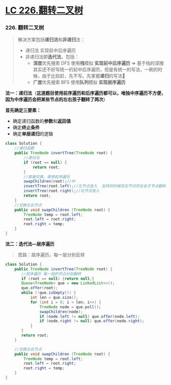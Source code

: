 # [LC 226.翻转二叉树](https://github.com/HealUP/MyBlog/issues/23)

### 226. 翻转二叉树

> 解决方案包括**递归法**和**非递归**法：
>
> - 递归法 实现前中后序遍历
> - 非递归法即**迭代法**，包括：
>   - **深度**优先搜索 DFS 使用**栈**模拟 **实现前中后序遍历** => 基于栈的深搜其实还不好写统一的前中后序遍历，但是有统一的写法，一刷的时候，由于比较赶，先不写。先掌握**递归**的写法🐛
>   - **广度**优先搜索 BFS 使用**队列**模拟 **实现层序遍历**

**法一：递归法**（**这道题目使用前序遍历和后序遍历都可以，唯独中序遍历不方便，因为中序遍历会把某些节点的左右孩子翻转了两次**）

**首先确定三要素：**

- 确定递归函数的**参数**和**返回值**
- 确定**终止条件**
- 确定**单层递归**的逻辑

```java
class Solution {
    //递归函数
    public TreeNode invertTree(TreeNode root) {
        //递归法
        if (root == null) {
            return root;
        }
        //直接交换，使用前序遍历
        swapChildren(root);//中
        invertTree(root.left);//左节点放入  反转的时候将左节点的左右子节点翻转
        invertTree(root.right);//右节点放入 
        return root;
    }
    //交换左右节点
    public void swapChildren (TreeNode root) {
        TreeNode temp = root.left;
        root.left = root.right;
        root.right = temp;
    }
}
```

**法二：迭代法—层序遍历**

> 思路：层序遍历，每一层分别反转

```java
class Solution {
    public TreeNode invertTree(TreeNode root) {
       //层序遍历 每一层的节点分别翻转
       if (root == null) {return null;}
       Queue<TreeNode> que = new LinkedList<>();
       que.offer(root);
       while (!que.isEmpty()) {
           int len = que.size();
           for (int i = 0; i < len; i++) {
               TreeNode node = que.poll();
               swapChildren(node);
               if (node.left != null) que.offer(node.left);
               if (node.right != null) que.offer(node.right);
           }
       }
       return root;
    }

    //交换左右节点
    public void swapChildren (TreeNode root) {
        TreeNode temp = root.left;
        root.left = root.right;
        root.right = temp;
    }
}
```

### 